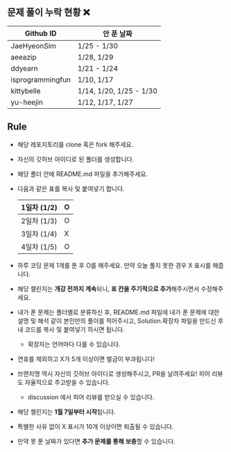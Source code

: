## 문제 풀이 누락 현황 ❌

| Github ID | 안 푼 날짜 |
| --- | --- |
| JaeHyeonSim | 1/25 - 1/30 |
| aeeazip | 1/28, 1/29 |
| ddyearn | 1/21 - 1/24 |
| isprogrammingfun | 1/10, 1/17 |
| kittybelle | 1/14, 1/20, 1/25 - 1/30 |
| yu-heejin | 1/12, 1/17, 1/27 |


## Rule

- 해당 레포지토리를 clone 혹은 fork 해주세요.
- 자신의 깃허브 아이디로 된 폴더를 생성합니다.
- 해당 폴더 안에 README.md 파일을 추가해주세요.
- 다음과 같은 표를 복사 및 붙여넣기 합니다.   
  
    | 1일차 (1/2) | O |
    | --- | --- |
    | 2일차 (1/3) | O |
    | 3일차 (1/4) | X |
    | 4일차 (1/5) | O |
- 하루 코딩 문제 1개를 푼 후 O를 해주세요. 만약 오늘 풀지 못한 경우 X 표시를 해줍니다.
- 해당 챌린지는 **개강 전까지 계속**되니, **표 칸을 주기적으로 추가**해주시면서 수정해주세요.
- 내가 푼 문제는 폴더별로 분류하신 후, README.md 파일에 내가 푼 문제에 대한 설명 및 해석 같이 본인만의 풀이를 적어주시고, Solution.확장자 파일을 만드신 후 내 코드를 복사 및 붙여넣기 하시면 됩니다.
    - 확장자는 언어마다 다를 수 있습니다.
- 연휴를 제외하고 X가 5개 이상이면 벌금이 부과됩니다!
- 브랜치명 역시 자신의 깃허브 아이디로 생성해주시고, PR을 날려주세요! 피어 리뷰도 자율적으로 주고받을 수 있습니다.
  - discussion 에서 피어 리뷰를 받으실 수 있습니다.
- 해당 챌린지는 **1월 7일부터 시작**됩니다.
- 특별한 사유 없이 X 표시가 10개 이상이면 퇴출될 수 있습니다.
- 만약 못 푼 날짜가 있다면 **추가 문제를 통해 보충**할 수 있습니다.
